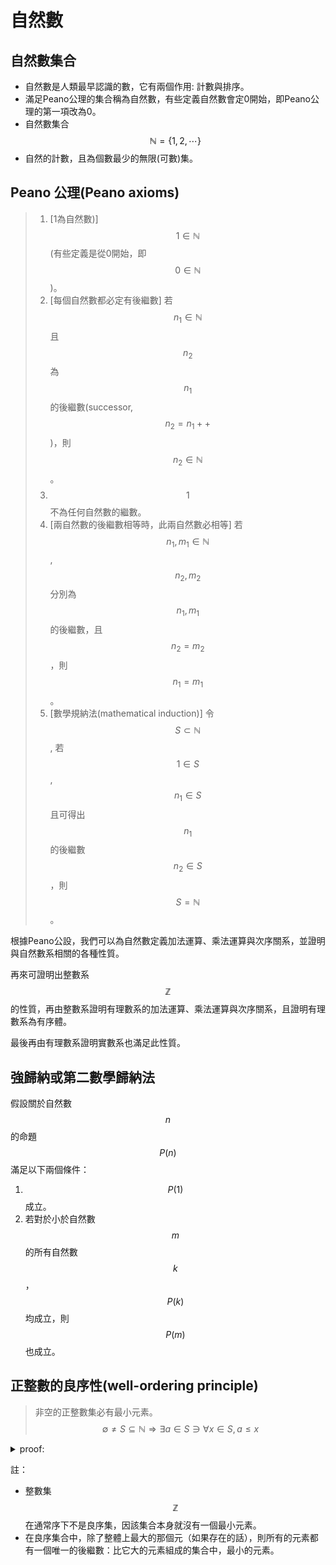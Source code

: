 # 自然數

## 自然數集合

* 自然數是人類最早認識的數，它有兩個作用: 計數與排序。
* 滿足Peano公理的集合稱為自然數，有些定義自然數會定0開始，即Peano公理的第一項改為0。
* 自然數集合 $$\mathbb{N} = \{1,2,\cdots\}$$
* 自然的計數，且為個數最少的無限(可數)集。

## Peano 公理(Peano axioms)

> 1. \[1為自然數)] $$1 \in \mathbb{N}$$ (有些定義是從0開始，即$$0 \in \mathbb{N}$$)。
> 2. \[每個自然數都必定有後繼數] 若$$n_1 \in \mathbb{N}$$且$$n_2$$ 為$$n_1$$的後繼數(successor,$$n_2 = n_1 ++$$)，則$$n_2 \in \mathbb{N}$$。
> 3. $$1$$不為任何自然數的繼數。
> 4. \[兩自然數的後繼數相等時，此兩自然數必相等] 若$$n_1,m_1 \in \mathbb{N}$$, $$n_2,m_2$$ 分別為$$n_1,m_1$$ 的後繼數，且$$n_2=m_2$$，則$$n_1=m_1$$。
> 5. \[數學規納法(mathematical induction)] 令$$S \subset \mathbb{N}$$, 若$$1 \in S$$, $$n_1 \in S$$且可得出$$n_1$$的後繼數$$n_2 \in S$$，則$$S=\mathbb{N}$$。

根據Peano公設，我們可以為自然數定義加法運算、乘法運算與次序關系，並證明與自然數系相關的各種性質。

再來可證明出整數系$$\mathbb{Z}$$的性質，再由整數系證明有理數系的加法運算、乘法運算與次序關系，且證明有理數系為有序體。

最後再由有理數系證明實數系也滿足此性質。

## 強歸納或第二數學歸納法

假設關於自然數$$n$$的命題$$P(n)$$滿足以下兩個條件：

1. $$P(1)$$成立。
2. 若對於小於自然數$$m$$的所有自然數$$k$$，$$P(k)$$均成立，則$$P(m)$$也成立。

## 正整數的良序性(well-ordering principle)

> 非空的正整數集必有最小元素。$$\emptyset \neq S \subseteq \mathbb{N} \Rightarrow \exists a \in S  \ni \forall x \in S, a \leq x$$

<details>

<summary> proof:  </summary>

令$$P(n)$$為以下命題：對於自然數的任意子集，若包含某一自然數$$a \leq n$$，則此集合必包含一最小元素。

考慮集合$$S=\{m \in \mathbb{N} \vert P(m)\}$$，由定義可知$$1 \in S$$。

假設集合$$S$$包含至$$n$$, 欲證明$$S$$亦包含$$n+1$$

令集合$$C \subseteq \mathbb{N}$$且包含某一$$i \leq n+1$$

若$$C$$不包含$$i<n+1$$，則$$i=n+1$$為集合$$C$$的最小元素。

若$$C$$包含某個$$i<n+1$$，則 $$i \leq n$$，由歸納假設知成立。

因此良序性成立(QED)

</details>


註：
* 整數集$$\mathbb{Z}$$在通常序下不是良序集，因該集合本身就沒有一個最小元素。
* 在良序集合中，除了整體上最大的那個元（如果存在的話），則所有的元素都有一個唯一的後繼數：比它大的元素組成的集合中，最小的元素。




